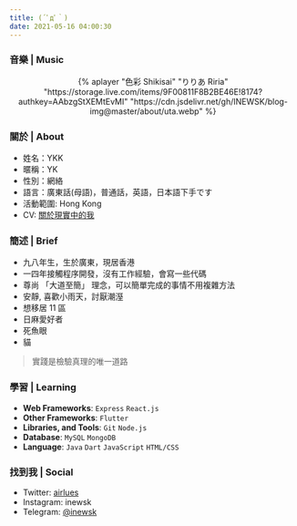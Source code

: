 ```yaml
---
title: (´ﾟдﾟ｀)
date: 2021-05-16 04:00:30
---
```


### 音樂 | Music

<center>
{% aplayer "色彩 Shikisai" "りりあ Riria" "https://storage.live.com/items/9F00811F8B2BE46E!8174?authkey=AAbzgStXEMtEvMI" "https://cdn.jsdelivr.net/gh/INEWSK/blog-img@master/about/uta.webp" %}
</center>

### 關於 | About

- 姓名：YKK
- 暱稱：YK
- 性別：網絡
- 語言：廣東話(母語)，普通話，英語，日本語下手です
- 活動範圍: Hong Kong
- CV: [關於現實中的我](https://cv.inewsk.me)

### 簡述 | Brief

- 九八年生，生於廣東，現居香港
- 一四年接觸程序開發，沒有工作經驗，會寫一些代碼
- 尊尚 「大道至簡」 理念，可以簡單完成的事情不用複雜方法
- 安靜, 喜歡小雨天，討厭潮溼
- 想移居 11 區
- 日麻愛好者
- 死魚眼
- 貓

> 實踐是檢驗真理的唯一道路

### 學習 | Learning

- **Web Frameworks**: <code>Express</code> <code>React.js</code>
- **Other Frameworks**: <code>Flutter</code>
- **Libraries, and Tools**: <code>Git</code> <code>Node.js</code>
- **Database**: <code>MySQL</code> <code>MongoDB</code>
- **Language**: <code>Java</code> <code>Dart</code> <code>JavaScript</code> <code>HTML/CSS</code>

### 找到我 | Social

- Twitter: [airlues](https://twitter.com/airlues)
- Instagram: inewsk
- Telegram: [@inewsk](https://t.me/inewsk)

